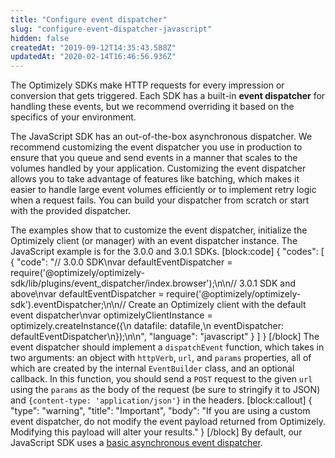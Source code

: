 ```yaml
---
title: "Configure event dispatcher"
slug: "configure-event-dispatcher-javascript"
hidden: false
createdAt: "2019-09-12T14:35:43.588Z"
updatedAt: "2020-02-14T16:46:56.936Z"
---
```

The Optimizely SDKs make HTTP requests for every impression or conversion that gets triggered. Each SDK has a built-in **event dispatcher** for handling these events, but we recommend overriding it based on the specifics of your environment.

The JavaScript SDK has an out-of-the-box asynchronous dispatcher. We recommend customizing the event dispatcher you use in production to ensure that you queue and send events in a manner that scales to the volumes handled by your application. Customizing the event dispatcher allows you to take advantage of features like batching, which makes it easier to handle large event volumes efficiently or to implement retry logic when a request fails. You can build your dispatcher from scratch or start with the provided dispatcher.

The examples show that to customize the event dispatcher, initialize the Optimizely client (or manager) with an event dispatcher instance. The JavaScript example is for the 3.0.0 and 3.0.1 SDKs.
[block:code]
{
  "codes": [
    {
      "code": "// 3.0.0 SDK\nvar defaultEventDispatcher = require('@optimizely/optimizely-sdk/lib/plugins/event_dispatcher/index.browser');\n\n// 3.0.1 SDK and above\nvar defaultEventDispatcher = require('@optimizely/optimizely-sdk').eventDispatcher;\n\n// Create an Optimizely client with the default event dispatcher\nvar optimizelyClientInstance = optimizely.createInstance({\n  datafile: datafile,\n  eventDispatcher: defaultEventDispatcher\n});\n\n",
      "language": "javascript"
    }
  ]
}
[/block]
The event dispatcher should implement a `dispatchEvent` function, which takes in two arguments: an object with `httpVerb`, `url`, and `params` properties, all of which are created by the internal `EventBuilder` class, and an optional callback. In this function, you should send a `POST` request to the given `url` using the `params` as the body of the request (be sure to stringify it to JSON) and `{content-type: 'application/json'}` in the headers.
[block:callout]
{
  "type": "warning",
  "title": "Important",
  "body": "If you are using a custom event dispatcher, do not modify the event payload returned from Optimizely. Modifying this payload will alter your results."
}
[/block]
By default, our JavaScript SDK uses a [basic asynchronous event dispatcher](https://github.com/optimizely/javascript-sdk/blob/v3.4.1/packages/optimizely-sdk/lib/plugins/event_dispatcher/index.browser.js).